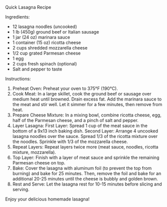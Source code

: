 

Quick Lasagna Recipe

Ingredients:
- 12 lasagna noodles (uncooked)
- 1 lb (450g) ground beef or Italian sausage
- 1 jar (24 oz) marinara sauce
- 1 container (15 oz) ricotta cheese
- 2 cups shredded mozzarella cheese
- 1/2 cup grated Parmesan cheese
- 1 egg
- 2 cups fresh spinach (optional)
- Salt and pepper to taste

Instructions:
1) Preheat Oven: Preheat your oven to 375°F (190°C).
2) Cook Meat: In a large skillet, cook the ground beef or sausage over medium heat until browned. Drain excess fat. Add the marinara sauce to the meat and stir well. Let it simmer for a few minutes, then remove from heat.
3) Prepare Cheese Mixture: In a mixing bowl, combine ricotta cheese, egg, half of the Parmesan cheese, and a pinch of salt and pepper.
4) Layer Lasagna: First Layer: Spread 1 cup of the meat sauce in the bottom of a 9x13 inch baking dish.
Second Layer: Arrange 4 uncooked lasagna noodles over the sauce. Spread 1/3 of the ricotta mixture over the noodles. Sprinkle with 1/3 of the mozzarella cheese.
5) Repeat Layers: Repeat layers twice more (meat sauce, noodles, ricotta mixture, mozzarella).
6) Top Layer: Finish with a layer of meat sauce and sprinkle the remaining Parmesan cheese on top.
7) Bake: Cover the lasagna with aluminum foil (to prevent the top from burning) and bake for 25 minutes. Then, remove the foil and bake for an additional 20-25 minutes until the cheese is bubbly and golden brown.
8) Rest and Serve: Let the lasagna rest for 10-15 minutes before slicing and serving.
   
Enjoy your delicious homemade lasagna!
